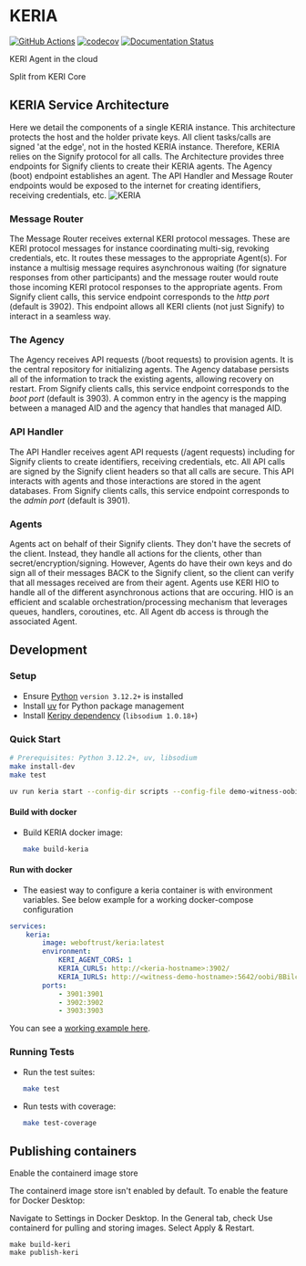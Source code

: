 # KERIA
[![GitHub Actions](https://github.com/webOfTrust/keria/actions/workflows/python-app-ci.yml/badge.svg)](https://github.com/WebOfTrust/keria/actions)
[![codecov](https://codecov.io/gh/WebOfTrust/keria/branch/main/graph/badge.svg?token=FR5CB2TPYG)](https://codecov.io/gh/WebOfTrust/keria)
[![Documentation Status](https://readthedocs.org/projects/keria/badge/?version=latest)](https://keria.readthedocs.io/en/latest/?badge=latest)

KERI Agent in the cloud

Split from KERI Core

## KERIA Service Architecture
Here we detail the components of a single KERIA instance. This architecture protects the host and the holder private keys. All client tasks/calls are signed 'at the edge', not in the hosted KERIA instance. Therefore, KERIA relies on the Signify protocol for all calls. The Architecture provides three endpoints for Signify clients to create their KERIA agents. The Agency (boot) endpoint establishes an agent. The API Handler and Message Router endpoints would be exposed to the internet for creating identifiers, receiving credentials, etc.
![KERIA](https://github.com/WebOfTrust/keria/assets/681493/a64212ef-e343-428d-954f-1aa81222ae63)

### Message Router
The Message Router receives external KERI protocol messages. These are KERI protocol messages for instance coordinating multi-sig, revoking credentials, etc. It routes these messages to the appropriate Agent(s). For instance a multisig message requires asynchronous waiting (for signature responses from other participants) and the message router would route those incoming KERI protocol responses to the appropriate agents.
From Signify client calls, this service endpoint corresponds to the *http port* (default is 3902).
This endpoint allows all KERI clients (not just Signify) to interact in a seamless way.

### The Agency
The Agency receives API requests (/boot requests) to provision agents. It is the central repository for initializing agents. 
The Agency database persists all of the information to track the existing agents, allowing recovery on restart.
From Signify clients calls, this service endpoint corresponds to the *boot port* (default is 3903).
A common entry in the agency is the mapping between a managed AID and the agency that handles that managed AID.

### API Handler
The API Handler receives agent API requests (/agent requests) including for Signify clients to create identifiers, receiving credentials, etc. All API calls are signed by the Signify client headers so that all calls are secure. 
This API interacts with agents and those interactions are stored in the agent databases.
From Signify clients calls, this service endpoint corresponds to the *admin port* (default is 3901).

### Agents
Agents act on behalf of their Signify clients. They don't have the secrets of the client. Instead, they handle all actions for the clients, other than secret/encryption/signing. However, Agents do have their own keys and do sign all of their messages BACK to the Signify client, so the client can verify that all messages received are from their agent.
Agents use KERI HIO to handle all of the different asynchronous actions that are occuring. HIO is an efficient and scalable orchestration/processing mechanism that leverages queues, handlers, coroutines, etc.
All Agent db access is through the associated Agent.

## Development

### Setup

* Ensure [Python](https://www.python.org/downloads/) `version 3.12.2+` is installed
* Install [uv](https://docs.astral.sh/uv/getting-started/installation/) for Python package management
* Install [Keripy dependency](https://github.com/WebOfTrust/keripy#dependencies) (`libsodium 1.0.18+`)

### Quick Start

```bash
# Prerequisites: Python 3.12.2+, uv, libsodium
make install-dev
make test

uv run keria start --config-dir scripts --config-file demo-witness-oobis
```

#### Build with docker

* Build KERIA docker image:
    ```bash
    make build-keria
    ```

#### Run with docker

* The easiest way to configure a keria container is with environment variables. See below example for a working docker-compose configuration

```yaml
services:
    keria:
        image: weboftrust/keria:latest
        environment:
            KERI_AGENT_CORS: 1
            KERIA_CURLS: http://<keria-hostname>:3902/
            KERIA_IURLS: http://<witness-demo-hostname>:5642/oobi/BBilc4-L3tFUnfM_wJr4S4OJanAv_VmF_dJNN6vkf2Ha;http://<witness-demo-hostname>:5643/oobi/BLskRTInXnMxWaGqcpSyMgo0nYbalW99cGZESrz3zapM
        ports:
            - 3901:3901
            - 3902:3902
            - 3903:3903
```

You can see a [working example here](https://github.com/WebOfTrust/signify-ts/blob/main/docker-compose.yaml).

### Running Tests

* Run the test suites:
    ```bash
    make test
    ```

* Run tests with coverage:
    ```bash
    make test-coverage
    ```

## Publishing containers

Enable the containerd image store

The containerd image store isn't enabled by default. To enable the feature for Docker Desktop:

Navigate to Settings in Docker Desktop.
In the General tab, check Use containerd for pulling and storing images.
Select Apply & Restart.

```shell
make build-keri
make publish-keri
```
